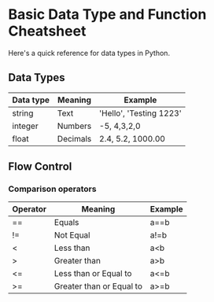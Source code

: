 # Basic Data Type and Function Cheatsheet

Here's a quick reference for data types in Python.

## Data Types

| Data type | Meaning | Example |
|----------|----------|----------|
| string | Text | 'Hello', 'Testing 1223' |
| integer | Numbers | -5, 4,3,2,0 |
| float | Decimals | 2.4, 5.2, 1000.00 |


## Flow Control
### Comparison operators

| Operator | Meaning | Example |
|----------|----------|----------|
| == | Equals | a==b |
| != | Not Equal | a!=b |
| < | Less than | a<b |
| > | Greater than | a>b |
| <= | Less than or Equal to | a<=b |
| >= | Greater than or Equal to | a>=b |